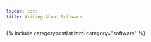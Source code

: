 ```yaml
---
layout: post
title: Writing About Software
---
```


{% include categorypostlist.html category="software" %}

